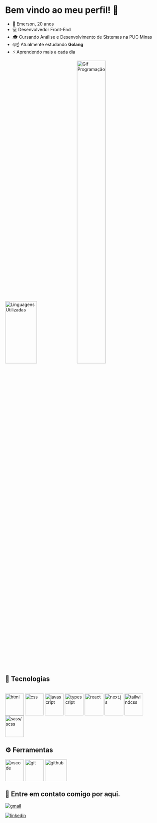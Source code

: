 # Bem vindo ao meu perfil! 🤝

- 👋 Emerson, 20 anos
- 💻 Desenvolvedor Front-End
- 🎓 Cursando Análise e Desenvolvimento de Sistemas na PUC Minas
- 🤓☝️ Atualmente estudando **Golang**
- ⚡ Aprendendo mais a cada dia

<div>
<img src="https://github-readme-stats.vercel.app/api/top-langs/?username=emersonjuunior&layout=compact&theme=radical" alt="Linguagens Utilizadas" width="45%" height="200px" />

<img src="https://i.pinimg.com/originals/28/e6/e1/28e6e16b4eee580edadfc42452bc9d74.gif" alt="Gif Programação" width="43%" height="50%"/>

</div>

## 📖 Tecnologias

<div style="display: inline_block"><br>
<img align="center" width="60" height="70" src="https://cdn.jsdelivr.net/gh/devicons/devicon@latest/icons/html5/html5-original.svg" alt="html"/>

<img align="center" width="60" height ="70" src="https://cdn.jsdelivr.net/gh/devicons/devicon@latest/icons/css3/css3-original.svg" alt="css"/>

<img align="center" width="60" height ="70" src="https://cdn.jsdelivr.net/gh/devicons/devicon@latest/icons/javascript/javascript-original.svg" alt="javascript"/>

<img align="center" width="60" height ="70" src="https://cdn.jsdelivr.net/gh/devicons/devicon@latest/icons/typescript/typescript-original.svg" alt="typescript"/>

<img align="center" width="60" height ="70" src="https://cdn.jsdelivr.net/gh/devicons/devicon@latest/icons/react/react-original.svg" alt="react"/>

<img align="center" width="60" height ="70" src="https://cdn.jsdelivr.net/gh/devicons/devicon@latest/icons/nextjs/nextjs-original.svg" alt="next.js"/>

<img align="center" width="60" height ="70" src="https://cdn.jsdelivr.net/gh/devicons/devicon@latest/icons/tailwindcss/tailwindcss-original.svg" alt="tailwindcss"/>

<img align="center" width="60" height ="70" src="https://cdn.jsdelivr.net/gh/devicons/devicon@latest/icons/sass/sass-original.svg" alt="sass/scss"/>

## ⚙️ Ferramentas

<img align="center" width="60" height ="70" src="https://cdn.jsdelivr.net/gh/devicons/devicon@latest/icons/vscode/vscode-original.svg" alt="vscode"/>

<img align="center" width="60" height ="70" src="https://cdn.jsdelivr.net/gh/devicons/devicon@latest/icons/git/git-original.svg" alt="git"/>

<img align="center" width="70" height="70" src="https://github.com/user-attachments/assets/e4c9ba85-b143-48a8-884a-59336b51e796" alt="github"/>

</div>

## 📩 Entre em contato comigo por aqui.

<div style="display: inline_block">
  
<a href="mailto:emerson.c.junior.115@gmail.com"><img src="https://img.shields.io/badge/Gmail-D14836?style=for-the-badge&logo=gmail&logoColor=white" alt="gmail"/></a>

<a href="https://www.linkedin.com/in/emerson-jrr/" target="_blank"><img src="https://img.shields.io/badge/LinkedIn-0077B5?style=for-the-badge&logo=linkedin&logoColor=white" alt="linkedin"/></a>

</div>



